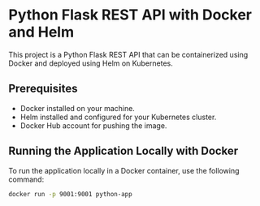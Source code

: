 # Python Flask REST API with Docker and Helm

This project is a Python Flask REST API that can be containerized using Docker and deployed using Helm on Kubernetes.

## Prerequisites

- Docker installed on your machine.
- Helm installed and configured for your Kubernetes cluster.
- Docker Hub account for pushing the image.

## Running the Application Locally with Docker

To run the application locally in a Docker container, use the following command:

```bash
docker run -p 9001:9001 python-app





